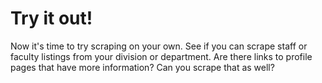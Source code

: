 # Try it out!

Now it's time to try scraping on your own. See if you can scrape staff or faculty listings from your division or department. Are there links to profile pages that have more information? Can you scrape that as well? 
